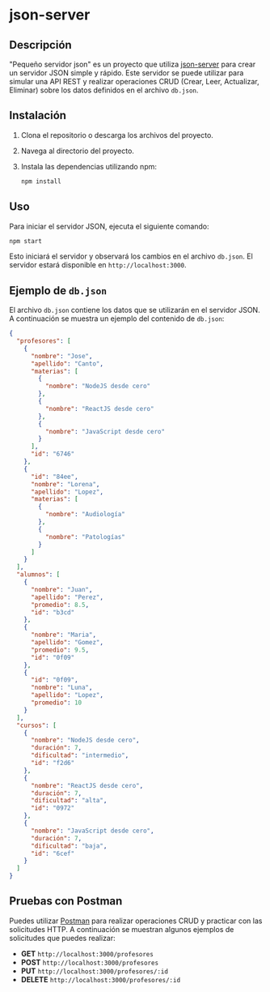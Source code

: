# json-server

## Descripción

"Pequeño servidor json" es un proyecto que utiliza [json-server](https://github.com/typicode/json-server) para crear un servidor JSON simple y rápido. Este servidor se puede utilizar para simular una API REST y realizar operaciones CRUD (Crear, Leer, Actualizar, Eliminar) sobre los datos definidos en el archivo `db.json`.

## Instalación

1. Clona el repositorio o descarga los archivos del proyecto.
2. Navega al directorio del proyecto.
3. Instala las dependencias utilizando npm:

   ```sh
   npm install
   ```

## Uso

Para iniciar el servidor JSON, ejecuta el siguiente comando:

```sh
npm start
```

Esto iniciará el servidor y observará los cambios en el archivo `db.json`. El servidor estará disponible en `http://localhost:3000`.

## Ejemplo de `db.json`

El archivo `db.json` contiene los datos que se utilizarán en el servidor JSON. A continuación se muestra un ejemplo del contenido de `db.json`:

```json
{
  "profesores": [
    {
      "nombre": "Jose",
      "apellido": "Canto",
      "materias": [
        {
          "nombre": "NodeJS desde cero"
        },
        {
          "nombre": "ReactJS desde cero"
        },
        {
          "nombre": "JavaScript desde cero"
        }
      ],
      "id": "6746"
    },
    {
      "id": "84ee",
      "nombre": "Lorena",
      "apellido": "Lopez",
      "materias": [
        {
          "nombre": "Audiología"
        },
        {
          "nombre": "Patologías"
        }
      ]
    }
  ],
  "alumnos": [
    {
      "nombre": "Juan",
      "apellido": "Perez",
      "promedio": 8.5,
      "id": "b3cd"
    },
    {
      "nombre": "Maria",
      "apellido": "Gomez",
      "promedio": 9.5,
      "id": "0f09"
    },
    {
      "id": "0f09",
      "nombre": "Luna",
      "apellido": "Lopez",
      "promedio": 10
    }
  ],
  "cursos": [
    {
      "nombre": "NodeJS desde cero",
      "duración": 7,
      "dificultad": "intermedio",
      "id": "f2d6"
    },
    {
      "nombre": "ReactJS desde cero",
      "duración": 7,
      "dificultad": "alta",
      "id": "0972"
    },
    {
      "nombre": "JavaScript desde cero",
      "duración": 7,
      "dificultad": "baja",
      "id": "6cef"
    }
  ]
}
```

## Pruebas con Postman

Puedes utilizar [Postman](https://www.postman.com/) para realizar operaciones CRUD y practicar con las solicitudes HTTP. A continuación se muestran algunos ejemplos de solicitudes que puedes realizar:

- **GET** `http://localhost:3000/profesores`
- **POST** `http://localhost:3000/profesores`
- **PUT** `http://localhost:3000/profesores/:id`
- **DELETE** `http://localhost:3000/profesores/:id`
